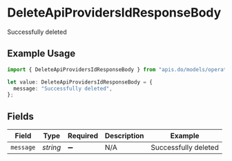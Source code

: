 # DeleteApiProvidersIdResponseBody

Successfully deleted

## Example Usage

```typescript
import { DeleteApiProvidersIdResponseBody } from "apis.do/models/operations";

let value: DeleteApiProvidersIdResponseBody = {
  message: "Successfully deleted",
};
```

## Fields

| Field                | Type                 | Required             | Description          | Example              |
| -------------------- | -------------------- | -------------------- | -------------------- | -------------------- |
| `message`            | *string*             | :heavy_minus_sign:   | N/A                  | Successfully deleted |